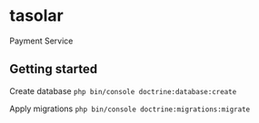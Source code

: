 # tasolar
Payment Service

## Getting started
Create database
```php bin/console doctrine:database:create```

Apply migrations
```php bin/console doctrine:migrations:migrate```

